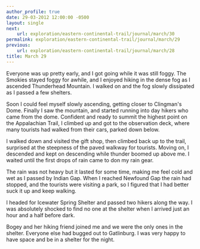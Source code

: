 ```yaml
---
author_profile: true
date: 29-03-2012 12:00:00 -0500
layout: single
next:
    url: exploration/eastern-continental-trail/journal/march/30
permalink: exploration/eastern-continental-trail/journal/march/29
previous:
    url: exploration/eastern-continental-trail/journal/march/28
title: March 29
---
```

Everyone was up pretty early, and I got going while it was still foggy. The Smokies stayed foggy for awhile, and I enjoyed hiking in the dense fog as I ascended Thunderhead Mountain. I walked on and the fog slowly dissipated as I passed a few shelters.

Soon I could feel myself slowly ascending, getting closer to Clingman's Dome. Finally I saw the mountain, and started running into day hikers who came from the dome. Confident and ready to summit the highest point on the Appalachian Trail, I climbed up and got to the observation deck, where many tourists had walked from their cars, parked down below.

I walked down and visited the gift shop, then climbed back up to the trail, surprised at the steepness of the paved walkway for tourists. Moving on, I descended and kept on descending while thunder boomed up above me. I waited until the first drops of rain came to don my rain gear.

The rain was not heavy but it lasted for some time, making me feel cold and wet as I passed by Indian Gap. When I reached Newfound Gap the rain had stopped, and the tourists were visiting a park, so I figured that I had better suck it up and keep walking.

I headed for Icewater Spring Shelter and passed two hikers along the way. I was absolutely shocked to find no one at the shelter when I arrived just an hour and a half before dark.

Bogey and her hiking friend joined me and we were the only ones in the shelter. Everyone else had bugged out to Gatlinburg. I was very happy to have space and be in a shelter for the night.